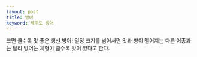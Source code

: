 ```yaml
---
layout: post
title: 방어
keyword: 제주도 방어
---
```


<p>크면 클수록 맛 좋은 생선 방어! 일정 크기를 넘어서면 맛과 향이 떨어지는 다른 어종과는 달리 방어는 체형이 클수록 맛이 있다고 한다.</p>